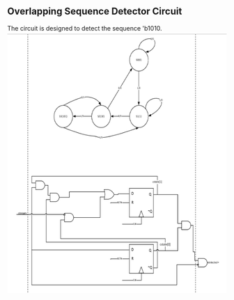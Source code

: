 ## Overlapping Sequence Detector Circuit  

The circuit is designed to detect the sequence 'b1010.    
<img src="day96_2.png" width="600" height="600">  

